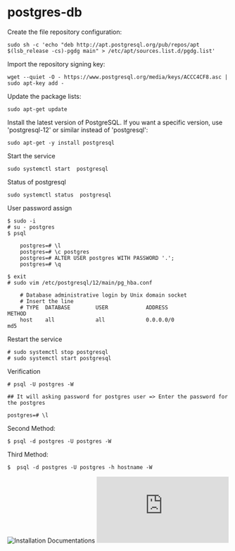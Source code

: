 # postgres-db

Create the file repository configuration:

    sudo sh -c 'echo "deb http://apt.postgresql.org/pub/repos/apt $(lsb_release -cs)-pgdg main" > /etc/apt/sources.list.d/pgdg.list'

Import the repository signing key:

    wget --quiet -O - https://www.postgresql.org/media/keys/ACCC4CF8.asc | sudo apt-key add -

Update the package lists:

    sudo apt-get update

Install the latest version of PostgreSQL. If you want a specific version, use 'postgresql-12' or similar instead of 'postgresql':
    
    sudo apt-get -y install postgresql

Start the service

    sudo systemctl start  postgresql

Status of postgresql

    sudo systemctl status  postgresql

User password assign

    $ sudo -i
    # su - postgres
    $ psql

        postgres=# \l
        postgres=# \c postgres
        postgres=# ALTER USER postgres WITH PASSWORD '.';
        postgres=# \q
    
    $ exit
    # sudo vim /etc/postgresql/12/main/pg_hba.conf

        # Database administrative login by Unix domain socket
        # Insert the line
        # TYPE  DATABASE        USER            ADDRESS                 METHOD
        host    all             all             0.0.0.0/0               md5

Restart the service

    # sudo systemctl stop postgresql
    # sudo systemctl start postgresql

Verification

    # psql -U postgres -W

    ## It will asking password for postgres user => Enter the password for the postgres

    postgres=# \l

Second Method:

    $ psql -d postgres -U postgres -W

Third Method:

    $  psql -d postgres -U postgres -h hostname -W 


![Installation Documentations](https://www.postgresql.org/download/linux/ubuntu/)
![Reference Documentations](https://github.com/FourTimes/Documentation/blob/master/postgres-db.md)